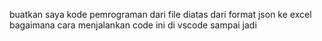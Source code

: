 buatkan saya kode pemrograman dari file diatas dari format json ke excel
bagaimana cara menjalankan code ini di vscode sampai jadi

